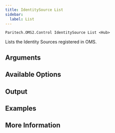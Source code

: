 ```yaml
---
title: IdentitySource List
sidebar:
  label: List
---
```


`Paritech.OMS2.Control IdentitySource List <Hub>`

Lists the Identity Sources registered in OMS.

## Arguments

## Available Options

## Output

## Examples

## More Information
